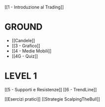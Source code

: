 [[1 - Introduzione al Trading]]

# GROUND
- [[Candele]]
- [[3 - Grafico]] 
- [[4 - Medie Mobili]]
- [[4G - Quiz]]

# LEVEL 1
[[5 - Supporti e Resistenze]]
[[6 - TrendLine]]



[[Esercizi pratici]]
[[Strategie ScalpingTheBull]]
